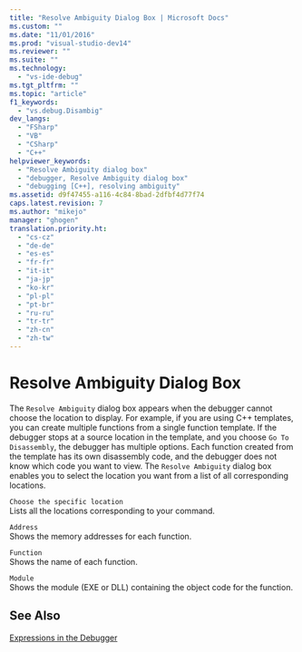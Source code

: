 ```yaml
---
title: "Resolve Ambiguity Dialog Box | Microsoft Docs"
ms.custom: ""
ms.date: "11/01/2016"
ms.prod: "visual-studio-dev14"
ms.reviewer: ""
ms.suite: ""
ms.technology: 
  - "vs-ide-debug"
ms.tgt_pltfrm: ""
ms.topic: "article"
f1_keywords: 
  - "vs.debug.Disambig"
dev_langs: 
  - "FSharp"
  - "VB"
  - "CSharp"
  - "C++"
helpviewer_keywords: 
  - "Resolve Ambiguity dialog box"
  - "debugger, Resolve Ambiguity dialog box"
  - "debugging [C++], resolving ambiguity"
ms.assetid: d9f47455-a116-4c84-8bad-2dfbf4d77f74
caps.latest.revision: 7
ms.author: "mikejo"
manager: "ghogen"
translation.priority.ht: 
  - "cs-cz"
  - "de-de"
  - "es-es"
  - "fr-fr"
  - "it-it"
  - "ja-jp"
  - "ko-kr"
  - "pl-pl"
  - "pt-br"
  - "ru-ru"
  - "tr-tr"
  - "zh-cn"
  - "zh-tw"
---
```

# Resolve Ambiguity Dialog Box
The `Resolve Ambiguity` dialog box appears when the debugger cannot choose the location to display. For example, if you are using C++ templates, you can create multiple functions from a single function template. If the debugger stops at a source location in the template, and you choose `Go To Disassembly`, the debugger has multiple options. Each function created from the template has its own disassembly code, and the debugger does not know which code you want to view. The `Resolve Ambiguity` dialog box enables you to select the location you want from a list of all corresponding locations.  
  
 `Choose the specific location`  
 Lists all the locations corresponding to your command.  
  
 `Address`  
 Shows the memory addresses for each function.  
  
 `Function`  
 Shows the name of each function.  
  
 `Module`  
 Shows the module (EXE or DLL) containing the object code for the function.  
  
## See Also  
 [Expressions in the Debugger](../debugger/expressions-in-the-debugger.md)